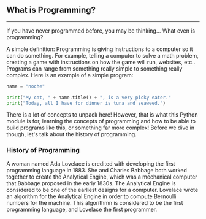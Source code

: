 ## What is Programming?
---

If you have never programmed before, you may be thinking... What even is programming?

A simple definition: Programming is giving instructions to a computer so it can do something. For example, telling a computer to solve a math problem, 
creating a game with instructions on how the game will run, websites, etc.. Programs can range from something really simple to something really complex. Here is an example of a simple program: 

```py
name = "noche"

print("My cat, " + name.title() + ", is a very picky eater."
print("Today, all I have for dinner is tuna and seaweed.")
```

There is a lot of concepts to unpack here! However, that is what this Python module is for, learning the concepts of programming and how to be able to build programs like this, or something far more complex! 
Before we dive in though, let's talk about the history of programming. 

### History of Programming

A woman named Ada Lovelace is credited with developing the first programming language in 1883. She and Charles Babbage both worked together to create the Analytical Engine, which was a mechanical computer that Babbage proposed in the early 1830s. The Analytical Engine is considered to be one of the earliest designs for a computer. 
Lovelace wrote an algorithm for the Analytical Engine in order to compute Bernoulli numbers for the machine. This algorithmn is considered to be the first programming language, and Lovelace the first programmer. 

